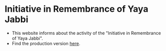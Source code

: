 # Initiative in Remembrance of Yaya Jabbi

- This website informs about the activity of the "Initiative in Remembrance of Yaya Jabbi".
- Find the production version [here](https://remember-yaya.vercel.app/).
